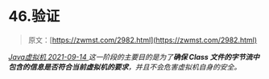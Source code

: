 <!--yml
category: 未分类
date: 0001-01-01 00:00:00
-->

# 46.验证

> 原文：[https://zwmst.com/2982.html](https://zwmst.com/2982.html)

   [ *Java虚拟机* ](https://zwmst.com/java%e8%99%9a%e6%8b%9f%e6%9c%ba)*[ <time datetime="2021-09-14T23:08:35+08:00"> 2021-09-14 </time> ](https://zwmst.com/2982.html)  这一阶段的主要目的是为了**确保 Class 文件的字节流中包含的信息是否符合当前虚拟机的要求**，并且不会危害虚拟机自身的安全。*